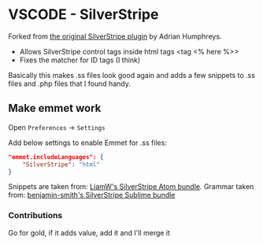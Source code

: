 # VSCODE - SilverStripe

Forked from [the original SilverStripe plugin](https://marketplace.visualstudio.com/items?itemName=adrian.silverstripe) by Adrian Humphreys.

-   Allows SilverStripe control tags inside html tags &lt;tag &lt;% here %&gt;&gt;
-   Fixes the matcher for ID tags (I <span title="I don't really understand TextMate">think</span>)

Basically this makes .ss files look good again and adds a few snippets to .ss files and .php files that I found handy.

## Make emmet work

Open `Preferences` -> `Settings`

Add below settings to enable Emmet for .ss files:

```json
"emmet.includeLanguages": {
    "SilverStripe": "html"
}
```

Snippets are taken from:
[LiamW's SilverStripe Atom bundle](https://github.com/LiamW/silverstripe-atom).
Grammar taken from:
[benjamin-smith's SilverStripe Sublime bundle](https://github.com/benjamin-smith/sublime-text-silverstripe/blob/master/SilverStripe.tmLanguage)

### Contributions

Go for gold, if it adds value, add it and I'll merge it
